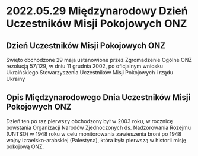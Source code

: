 # 2022.05.29 Międzynarodowy Dzień Uczestników Misji Pokojowych ONZ

## Dzień Uczestników Misji Pokojowych ONZ

Święto obchodzone 29 maja ustanowione przez Zgromadzenie Ogólne ONZ rezolucją 57/129, w dniu 11 grudnia 2002, po oficjalnym wniosku Ukraińskiego Stowarzyszenia Uczestników Misji Pokojowych i rządu Ukrainy

## Opis Międzynarodowego Dnia Uczestników Misji Pokojowych ONZ

Dzień ten po raz pierwszy obchodzony był w 2003 roku, w rocznicę powstania Organizacji Narodów Zjednoczonych ds. Nadzorowania Rozejmu (UNTSO) w 1948 roku w celu monitorowania zawieszenia broni po 1948 wojny izraelsko-arabskiej (Palestyna), która była pierwszą w historii misję pokojową ONZ.
